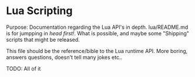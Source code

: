 # Lua Scripting

Purpose:
Documentation regarding the Lua API's in depth. lua/README.md is for jumpping
in _head first!_. What is possible, and maybe some "Shipping" scripts that might be
released.

This file should be the reference/bible to the Lua runtime API. More boring, answers
questions, doesn't tell many jokes etc..


TODO:  All of it

